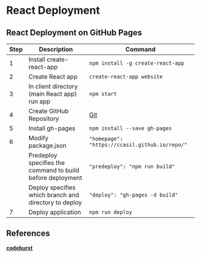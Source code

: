 # React Deployment

## React Deployment on GitHub Pages

Step |   Description   |  Command
--- |   --- |   ---  
1 |   Install create-react-app |   `npm install -g create-react-app`  
2 |   Create React app |   `create-react-app website`  
3 |   In client directory (main React app) run app |   `npm start`  
4 |   Create GitHub Repository |   [Git](Git.md)  
5 |   Install gh-pages |   `npm install --save gh-pages`  
6 |   Modify package.json |   `"homepage": "https://ccasil.github.io/repo/"`  
| |   Predeploy specifies the command to build before deployment | `"predeploy": "npm run build"`  
| |   Deploy specifies which branch and directory to deploy | `"deploy": "gh-pages -d build"`  
7 |  Deploy application  |   `npm run deploy`  

## References

**[codeburst](https://codeburst.io/deploy-react-to-github-pages-to-create-an-amazing-website-42d8b09cd4d)**